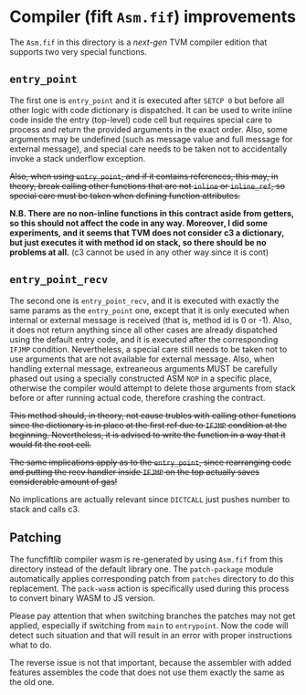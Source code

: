 # Compiler (fift `Asm.fif`) improvements

The `Asm.fif` in this directory is a *next-gen* TVM compiler edition that supports 
two very special functions.

## `entry_point`
The first one is `entry_point` and it is executed after `SETCP 0` but before all
other logic with code dictionary is dispatched. It can be used to write inline code
inside the entry (top-level) code cell but requires special care to process and return
the provided arguments in the exact order. Also, some arguments may be undefined (such 
as message value and full message for external message), and special care needs to
be taken not to accidentally invoke a stack underflow exception.

~~Also, when using `entry_point`, and if it contains references, this may, in theory,
break calling other functions that are not `inline` or `inline_ref`, so special care
must be taken when defining function attributes.~~

**N.B. There are no non-inline functions in this contract aside from getters, so this
should not affect the code in any way. Moreover, I did some experiments, and it seems
that TVM does not consider c3 a dictionary, but just executes it with method id on stack,
so there should be no problems at all.** (c3 cannot be used in any other way since it is cont)

## `entry_point_recv`
The second one is `entry_point_recv`, and it is executed with exactly the same params
as the `entry_point` one, except that it is only executed when internal or external
message is received (that is, method id is 0 or -1). Also, it does not return anything
since all other cases are already dispatched using the default entry code, and it is
executed after the corresponding `IFJMP` condition. Nevertheless, a special care still
needs to be taken not to use arguments that are not available for external message. Also,
when handling external message, extreaneous arguments MUST be carefully phased out using
a specially constructed ASM `NOP` in a specific place, otherwise the compiler would attempt
to delete those arguments from stack before or after running actual code, therefore
crashing the contract.

~~This method should, in theory, not cause trubles with calling other functions since the
dictionary is in place at the first ref due to `IFJMP` condition at the beginning.
Nevertheless, it is advised to write the function in a way that it would fit the root cell.~~

~~The same implications apply as to the `entry_point`, since rearranging code and putting
the recv handler inside `IFJMP` on the top actually saves considerable amount of gas!~~

No implications are actually relevant since `DICTCALL` just pushes number to stack and calls c3.

## Patching
The funcfiftlib compiler wasm is re-generated by using `Asm.fif` from this directory
instead of the default library one. The `patch-package` module automatically applies
corresponding patch from `patches` directory to do this replacement. The `pack-wasm`
action is specifically used during this process to convert binary WASM to JS version.

Please pay attention that when switching branches the patches may not get applied,
especially if switching from `main` to `entrypoint`. Now the code will detect such
situation and that will result in an error with proper instructions what to do.

The reverse issue is not that important, because the assembler with added features
assembles the code that does not use them exactly the same as the old one. 
